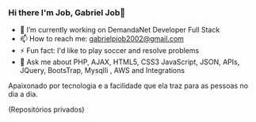 ### Hi there I'm Job, Gabriel Job👋

- 🔭 I’m currently working on DemandaNet Developer Full Stack
- 📫 How to reach me: gabrielpjob2002@gmail.com
- ⚡ Fun fact: I'd like to play soccer and resolve problems 
- 💬 Ask me about  PHP, AJAX, HTML5, CSS3 JavaScript, JSON, APIs, JQuery, BootsTrap, MysqlIi , AWS and Integrations





Apaixonado por tecnologia e a facilidade que ela traz para as pessoas no dia a dia.

(Repositórios privados)
